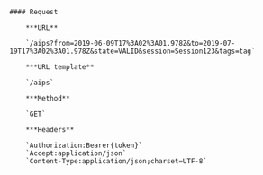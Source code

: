     #### Request

        ***URL**

        `/aips?from=2019-06-09T17%3A02%3A01.978Z&to=2019-07-19T17%3A02%3A01.978Z&state=VALID&session=Session123&tags=tag`

        ***URL template**

        `/aips`

        ***Method**

        `GET`

        ***Headers**

        `Authorization:Bearer{token}`
        `Accept:application/json`
        `Content-Type:application/json;charset=UTF-8`
